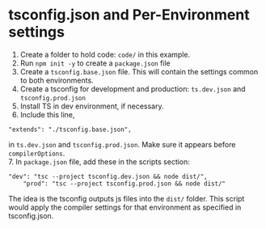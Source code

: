 # tsconfig.json and Per-Environment settings

1. Create a folder to hold code: ```code/``` in this example.
2. Run ```npm init -y``` to create a ```package.json``` file
3. Create a ```tsconfig.base.json``` file. This will contain the settings common to both environments.
4. Create a tsconfig for development and production: ```ts.dev.json``` and ```tsconfig.prod.json```
5. Install TS in dev environment, if necessary.
6. Include this line, 
``` 
"extends": "./tsconfig.base.json",
```
in ```ts.dev.json``` and ```tsconfig.prod.json```. Make sure it appears before ```compilerOptions```.  
7. In ```package.json``` file, add these in the scripts section:
```
"dev": "tsc --project tsconfig.dev.json && node dist/",
    "prod": "tsc --project tsconfig.prod.json && node dist/"
  ```
The idea is the tsconfig outputs js files into the ```dist/``` folder. This script would apply the compiler settings for that environment as specified in tsconfig.json.